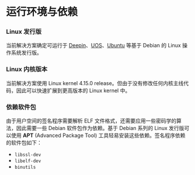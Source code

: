 # 运行环境与依赖

### Linux 发行版

当前解决方案确定可运行于 [Deepin](https://www.deepin.org/)、[UOS](https://www.chinauos.com/home)、[Ubuntu](https://ubuntu.com/) 等基于 Debian 的 Linux 操作系统发行版。

### Linux​ 内核版本

当前解决方案使用 Linux kernel 4.15.0 release。但由于没有修改任何内核主线代码，因此可以快速扩展到更高版本的 Linux kernel 中。

### 依赖软件包

由于用户空间的签名程序需要解析 ELF 文件格式，还需要应用一些密码学的算法，因此需要一些 Debian 软件包作为依赖。基于 Debian 系列的 Linux 发行版可以使用 **APT** \(Advanced Package Tool\) 工具轻易安装这些依赖。签名程序依赖的软件包如下：

* `libssl-dev`
* `libelf-dev`
* `binutils`




